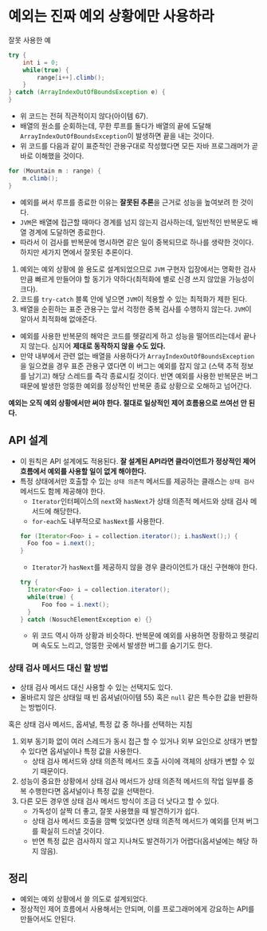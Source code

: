 # 예외는 진짜 예외 상황에만 사용하라

잘못 사용한 예
```java
try {
    int i = 0;
    while(true) {
        range[i++].climb();
    }
} catch (ArrayIndexOutOfBoundsException e) {
}
```

* 위 코드는 전혀 직관적이지 않다(아이템 67).
* 배열의 원소를 순회하는데, 무한 루프를 돌다가 배열의 끝에 도달해 `ArrayIndexOutOfBoundsException`이 발생하면 끝을 내는 것이다.
* 위 코드를 다음과 같이 표준적인 관용구대로 작성했다면 모든 자바 프로그래머가 곧바로 이해했을 것이다.

```java
for (Mountain m : range) {
    m.climb();
}
```

* 예외를 써서 루프를 종료한 이유는 **잘못된 추론**을 근거로 성능을 높여보려 한 것이다.
* `JVM`은 배열에 접근할 때마다 경계를 넘지 않는지 검사하는데, 일반적인 반복문도 배열 경계에 도달하면 종료한다.
* 따라서 이 검사를 반복문에 명시하면 같은 일이 중복되므로 하나를 생략한 것이다. 하지만 세가지 면에서 잘못된 추론이다.
1. 예외는 예외 상황에 쓸 용도로 설계되었으므로 `JVM` 구현자 입장에서는 명확한 검사만큼 빠르게 만들어야 할 동기가 약하다(최적화에 별로 신경 쓰지 않았을 가능성이 크다).
2. 코드를 `try-catch` 블록 안에 넣으면 `JVM`이 적용할 수 있는 최적화가 제한 된다.
3. 배열을 순횐하는 표준 관용구는 앞서 걱정한 중복 검사를 수행하지 않는다. `JVM`이 알아서 최적화해 없애준다.

* 예외를 사용한 반복문의 해악은 코드를 헷갈리게 하고 성능을 떨어뜨리는데서 끝나지 않는다. 심지어 **제대로 동작하지 않을 수도 있다.**
* 만약 내부에서 관련 없는 배열을 사용하다가 `ArrayIndexOutOfBoundsException`을 일으켰을 경우 표준 관용구 였다면 이 버그는 예외를 잡지 않고
  (스택 추적 정보를 남기고) 해당 스레드를 즉각 종료시킬 것이다. 반면 예외를 사용한 반복문은 버그 때문에 발생한 엉뚱한 예외를 정상적인 반복문 종료
 상황으로 오해하고 넘어간다.

**예외는 오직 예외 상황에서만 써야 한다. 절대로 일상적인 제어 흐름용으로 쓰여선 안 된다.**

## API 설계

* 이 원칙은 API 설계에도 적용된다. **잘 설계된 API라면 클라이언트가 정상적인 제어 흐름에서 예외를 사용할 일이 없게 해야한다.**
* 특정 상태에서만 호출할 수 있는 `상태 의존적` 메서드를 제공하는 클래스는 `상태 검사` 메서드도 함께 제공해야 한다.
  * `Iterator`인터페이스의 `next`와 `hasNext`가 상태 의존적 메서드와 상태 검사 메서드에 해당한다.
  * `for-each`도 내부적으로 `hasNext`를 사용한다.
  ```java
  for (Iterator<Foo> i = collection.iterator(); i.hasNext();) {
    Foo foo = i.next();
  }
  ```
  * `Iterator`가 `hasNext`를 제공하지 않을 경우 클라이언트가 대신 구현해야 한다.
  ```java
  try {
    Iterator<Foo> i = collection.iterator();
    while(true) {
        Foo foo = i.next();
    }
  } catch (NosuchElementException e) {}
  ```
  * 위 코드 역시 아까 상황과 비슷하다. 반복문에 예외를 사용하면 장황하고 헷갈리며 속도도 느리고, 엉뚱한 곳에서 발생한 버그를 숨기기도 한다.

### 상태 검사 메서드 대신 할 방법

* 상태 검사 메서드 대신 사용할 수 있는 선택지도 있다.
* 올바르지 않은 상태일 때 빈 옵셔널(아이템 55) 혹은 `null` 같은 특수한 값을 반환하는 방법이다.

혹은 상태 검사 메서드, 옵셔널, 특정 값 중 하나를 선택하는 지침

1. 외부 동기화 없이 여러 스레드가 동시 접근 할 수 있거나 외부 요인으로 상태가 변할 수 있다면 옵셔널이나 특정 값을 사용한다.
   * 상태 검사 메서드와 상태 의존적 메서드 호출 사이에 객체의 상태가 변할 수 있기 때문이다.
2. 성능이 중요한 상황에서 상태 검사 메서드가 상태 의존적 메서드의 작업 일부를 중복 수행한다면 옵셔널이나 특정 값을 선택한다.
3. 다른 모든 경우엔 상태 검사 메서드 방식이 조금 더 낫다고 할 수 있다.
   * 가독성이 살짝 더 좋고, 잘못 사용했을 때 발견하기가 쉽다.
   * 상태 검사 메서드 호출을 깜빡 잊었다면 상태 의존적 메서드가 예외를 던져 버그를 확실히 드러낼 것이다.
   * 반면 특정 값은 검사하지 않고 지나쳐도 발견하기가 어렵다(옵셔널에는 해당 하지 않음).

## 정리

* 예외는 예외 상황에서 쓸 의도로 설계되었다.
* 정상적인 제어 흐름에서 사용해서는 안되며, 이를 프로그래머에게 강요하는 API를 만들어서도 안된다.
